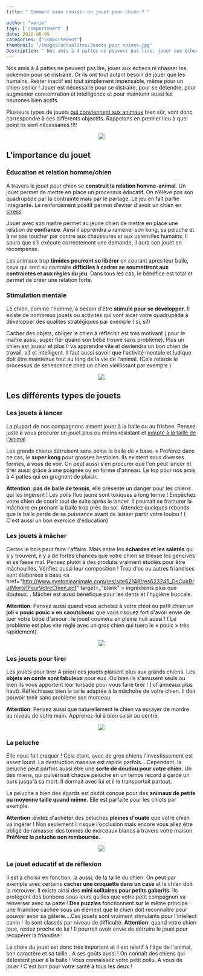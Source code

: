 ```yaml
---
title: " Comment bien choisir un jouet pour chien ? "

author: "marie"
tags: ['comportement' ]
date: 2016-08-09
categories: ["comportement"]
thumbnail: "/images/actualites/Jouets pour chiens.jpg"
Description: " Nos amis à 4 pattes ne peuvent pas lire, jouer aux échecs ni chasser les pokemon pour se distraire. Or ils ont tout autant besoin de jouer que les humains. Rester inactif est tout simplement impensable, même pour un chien senior ! Jouer est nécessaire pour se distraire, pour se détendre, pour augmenter concentration et intelligence et pour maintenir aussi les neurones bien actifs.  "
---
```


Nos amis à 4 pattes ne peuvent pas lire, jouer aux échecs ni chasser les pokemon pour se distraire. Or ils ont tout autant besoin de jouer que les humains. Rester inactif est tout simplement impensable, même pour un chien senior ! Jouer est nécessaire pour se distraire, pour se détendre, pour augmenter concentration et intelligence et pour maintenir aussi les neurones bien actifs.

Plusieurs types de jouets
<a href="http://www.boutique-chat-chien.fr/jouets-pour-chien/">qui conviennent aux animaux</a> bien sûr, vont donc correspondre à ces différents objectifs. Rappelons en premier lieu à quel point ils sont nécessaires !!!!




<p align="center"><img src="/images/actualites/dog_running_small.jpg"class="img-responsive"></p>









## L'importance du jouet  ##


### Éducation et relation homme/chien ###

A travers le jouet pour chien se <b>construit la relation homme-animal</b>. Un jouet permet de mettre en place un processus éducatif. On n’élève pas son quadrupède par la contrainte mais par le partage. Le jeu en fait partie intégrante. Le renforcement positif permet d'éviter d'avoir un chien en <a href="http://www.chien-calme.com/actualites/manteau-anti-anxietet" target="_blank"> stress </a>

Jouer avec son maître permet au jeune chien de mettre en place une relation de <b>confiance</b>. Ainsi il apprendra à ramener son kong, sa peluche et à ne pas toucher par contre aux chaussures et aux ustensiles humains. Il saura que s'il exécute correctement une demande, il aura son jouet en récompense.

Les animaux trop <b>timides pourront se libérer</b> en courant après leur balle, ceux qui sont au contraire <b>difficiles à cadrer se soumettront aux contraintes et aux règles du jeu</b>. Dans tous les cas, le bénéfice est total et permet de créer une relation forte.


### Stimulation mentale ###

Le chien, comme l'homme, a besoin d'être <b> stimulé pour se développer</b>. Il existe de nombreux jouets ou activités qui vont aider votre quadrupède à développer des qualités stratégiques par exemple ( si, si!)

Cacher des objets, obliger le chien à réfléchir est très motivant ( pour le maître aussi, super fier quand son bébé trouve sans problème). Plus un chien est joueur et plus il va apprendre vite et deviendra un bon chien de travail, vif et intelligent. Il faut aussi savoir que l'activité mentale et ludique doit être maintenue tout au long de la vie de l'animal. (Cela retarde le processus de senescence chez un chien vieillissant par exemple )



<p align="center"><img src="/images/actualites/jeu14.jpg"class="img-responsive"></p>

## Les différents types de jouets ##

### Les jouets à lancer ###
La plupart de nos compagnons aiment jouer à la balle ou au frisbee. Pensez juste à vous procurer un jouet plus ou moins résistant et
<a href="http://www.boutique-chat-chien.fr/kong/">adapté à la taille de l'animal</a>

Les grands chiens détruisent sans peine la balle  de « base. » Préférez dans ce cas, le <b>super kong </b>pour grosses bestioles. Ils existent sous diverses formes, à vous de voir. On peut aussi s'en procurer que l'on peut lancer et tirer aussi grâce à une poignée ou en forme d'anneau. Le top pour nos amis à 4 pattes qui en grognent de plaisir.

<b> Attention</b>: <b>pas de balle de tennis</b>, elle présente un danger pour les chiens qui les ingèrent ! Les poils fluo jaune sont toxiques à long terme ! Empêchez votre chien de courir tout de suite après le lancer. Il pourrait se fracturer la mâchoire en prenant la balle trop près du sol. Attendez quelques rebonds que la balle perde de sa puissance avant de laisser partir votre loulou ! ( C'est aussi un bon exercice d'éducation)

### Les jouets à mâcher ###
Certes le bois peut faire l'affaire. Mais entre les <b>échardes et les saletés</b> qui s'y trouvent, il y a de fortes chances que votre chien se blesse les gencives et se fasse mal. Pensez plutôt à des produits vraiment étudiés pour être mâchouillés. Vérifiez aussi leur composition ! Trop d'os ou autres friandises sont élaborées à base <a href="http://www.syntonieanimale.com/res/site62148/res623245_OsCuirBrutMortelPourVotreChien.pdf" target=_"blank" > ingrédients plus que douteux. </a>. Mâcher est aussi bénéfique pour les dents et l'hygiéne buccale.

<b> Attention</b>: Pensez aussi quand vous achetez à votre chiot ou petit chien un <b>joli « pouic pouic » en caoutchouc</b> que vous risquez fort d'avoir envie de tuer votre bébé d'amour : le jouet couinera en pleine nuit aussi ! ( Le problème est plus vite réglé avec un gros chien qui tuera le « pouic » très rapidement)
 

<p align="center"><img src="/images/actualites/pouico.jpg"class="img-responsive"></p>

### Les jouets pour tirer ###
Les jouets pour tirer
A priori ces jouets plaisent plus aux grands chiens. Les <b>objets en corde sont fabuleux</b> pour eux. Ou bien ils s'amusent seuls ou bien ils vous apportent leur torsade pour vous faire tirer ! ( cf anneaux plus haut). Réfléchissez bien la taille adaptée à la mâchoire de votre chien. Il doit pouvoir tenir sans problème son morceau

<b> Attention</b>: Pensez aussi que naturellement le chien va essayer de mordre au niveau de votre main. Apprenez-lui à bien saisir au centre.

<p align="center"><img src="/images/actualites/jouetatirer.jpg"class="img-responsive"></p>

### La peluche ###
Elle nous fait craquer ! Cela étant, avec de gros chiens l'investissement est assez lourd. La destruction massive est rapide parfois....Cependant, la peluche peut parfois aussi être une <b>sorte de doudou pour votre chien</b>. Un des miens, qui pulvérisait chaque peluche en un temps record a gardé un ours jusqu'à sa mort. Il dormait avec lui et il le transportait partout.

La peluche a bien des égards est plutôt conçue pour des <b>animaux de petite ou moyenne taille quand même</b>. Elle est parfaite pour les chiots par exemple.

<b> Attention</b> :évitez d'acheter des peluches <b>pleines d'ouate</b> que votre chien va ingérer ! Non seulement il risque l'occlusion mais encore vous allez être obligé de ramasser des tonnes de morceaux blancs à travers votre maison. <b>Préférez la peluche non rembourrée.</b>

<p align="center"><img src="/images/actualites/peluchedetriute2.jpg"class="img-responsive"></p>

### Le jouet éducatif et de réflexion ###

Il est à choisir en fonction, là aussi, de la taille du chien. On peut par exemple avec certains <b>cacher une croquette dans un case</b> et le chien doit la retrouver. Il existe ainsi des <b>mini solitaires pour petits gabarits</b>. Ils protégent des bonbons sous leurs quilles que votre petit compagnon va renverser avec sa patte ! <b>Des puzzles</b> fonctionnent sur le même principe : une friandise cachée sous un élément  que le chien doit reconnaître pour pouvoir avoir sa gâterie....Ces jouets sont vraiment stimulants pour l'intellect canin ! Ils sont classés par niveau de difficulté.
 <b> Attention</b>: quand votre chien joue, restez proche de lui ! Il pourrait avoir envie de détruire le jouet pour récupérer la friandise !


 Le choix du jouet est donc très important et il est relatif à l'âge de l'animal, son caractère et sa taille...A ses goûts aussi ! On connaît des chiens qui détestent jouer à la balle ! Vous connaissez votre petit poilu..A vous de jouer ! C'est bon pour votre santé à tous les deux !
